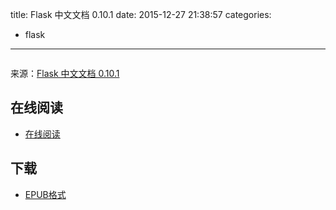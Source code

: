 title: Flask 中文文档 0.10.1
date: 2015-12-27 21:38:57
categories:
  - flask
---

![]()

来源：[Flask 中文文档 0.10.1](http://docs.jinkan.org/docs/flask/)

<!--more-->

## 在线阅读 ##

* [在线阅读](http://docs.jinkan.org/docs/flask/)

## 下载 ##

+ [EPUB格式](https://media.readthedocs.org/epub/flask-chs/latest/flask-chs.epub)